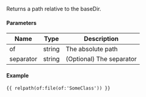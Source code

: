 Returns a path relative to the baseDir.

#### Parameters

| Name | Type | Description
| ---- | ---- | -----------
| of | string | The absolute path
| separator | string | (Optional) The separator

#### Example

```
{{ relpath(of:file(of:'SomeClass')) }}
```